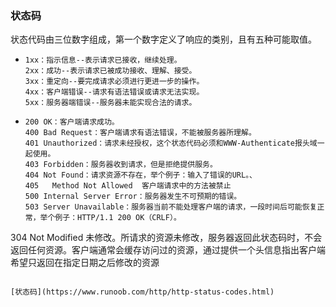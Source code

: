 ### 状态码

状态代码由三位数字组成，第一个数字定义了响应的类别，且有五种可能取值。

- ```
  1xx：指示信息--表示请求已接收，继续处理。
  2xx：成功--表示请求已被成功接收、理解、接受。
  3xx：重定向--要完成请求必须进行更进一步的操作。
  4xx：客户端错误--请求有语法错误或请求无法实现。
  5xx：服务器端错误--服务器未能实现合法的请求。
  ```

- ```
  200 OK：客户端请求成功。
  400 Bad Request：客户端请求有语法错误，不能被服务器所理解。
  401 Unauthorized：请求未经授权，这个状态代码必须和WWW-Authenticate报头域一起使用。
  403 Forbidden：服务器收到请求，但是拒绝提供服务。
  404 Not Found：请求资源不存在，举个例子：输入了错误的URL。、
  405	Method Not Allowed	客户端请求中的方法被禁止
  500 Internal Server Error：服务器发生不可预期的错误。
  503 Server Unavailable：服务器当前不能处理客户端的请求，一段时间后可能恢复正常，举个例子：HTTP/1.1 200 OK（CRLF）。
304	Not Modified 未修改。所请求的资源未修改，服务器返回此状态码时，不会返回任何资源。客户端通常会缓存访问过的资源，通过提供一个头信息指出客户端希望只返回在指定日期之后修改的资源
  ```
  
  [状态码](https://www.runoob.com/http/http-status-codes.html)